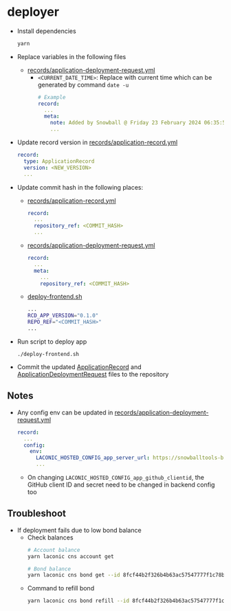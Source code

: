 # deployer

- Install dependencies
  ```bash
  yarn
  ```

- Replace variables in the following files
  - [records/application-deployment-request.yml](records/application-deployment-request.yml)
    - `<CURRENT_DATE_TIME>`: Replace with current time which can be generated by command `date -u`
      ```yml
      # Example
      record:
        ...
        meta:
          note: Added by Snowball @ Friday 23 February 2024 06:35:50 AM UTC
          ...
      ```

- Update record version in [records/application-record.yml](records/application-record.yml)
  ```yml
  record:
    type: ApplicationRecord
    version: <NEW_VERSION>
    ...
  ```

- Update commit hash in the following places:
  - [records/application-record.yml](records/application-record.yml)
    ```yml
    record:
      ...
      repository_ref: <COMMIT_HASH>
      ...
    ```
  - [records/application-deployment-request.yml](records/application-deployment-request.yml)
    ```yml
    record:
      ...
      meta:
        ...
        repository_ref: <COMMIT_HASH>
    ```
  - [deploy-frontend.sh](deploy-frontend.sh)
    ```bash
    ...
    RCD_APP_VERSION="0.1.0"
    REPO_REF="<COMMIT_HASH>"
    ...
    ```

- Run script to deploy app
  ```
  ./deploy-frontend.sh
  ```

- Commit the updated [ApplicationRecord](records/application-record.yml) and [ApplicationDeploymentRequest](records/application-deployment-request.yml) files to the repository

## Notes

- Any config env can be updated in [records/application-deployment-request.yml](records/application-deployment-request.yml)
  ```yml
  record:
    ...
    config:
      env:
        LACONIC_HOSTED_CONFIG_app_server_url: https://snowballtools-base-api-001.apps.snowballtools.com
        ...
  ```
  - On changing `LACONIC_HOSTED_CONFIG_app_github_clientid`, the GitHub client ID and secret need to be changed in backend config too

## Troubleshoot

- If deployment fails due to low bond balance
  - Check balances
    ```bash
    # Account balance
    yarn laconic cns account get

    # Bond balance
    yarn laconic cns bond get --id 8fcf44b2f326b4b63ac57547777f1c78b7d494e5966e508f09001af53cb440ac
    ```
  - Command to refill bond
    ```bash
    yarn laconic cns bond refill --id 8fcf44b2f326b4b63ac57547777f1c78b7d494e5966e508f09001af53cb440ac --type aphoton --quantity 10000000
    ```